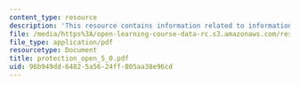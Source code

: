 ```yaml
---
content_type: resource
description: 'This resource contains information related to information security. '
file: /media/https%3A/open-learning-course-data-rc.s3.amazonaws.com/res-6-004-principles-of-computer-system-design-an-introduction-spring-2009/96b949dd64825a5624ff805aa38e96cd_protection_open_5_0.pdf
file_type: application/pdf
resourcetype: Document
title: protection_open_5_0.pdf
uid: 96b949dd-6482-5a56-24ff-805aa38e96cd
---
```

